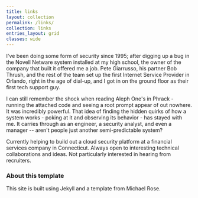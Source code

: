 ```yaml
---
title: links
layout: collection
permalink: /links/
collection: links
entries_layout: grid
classes: wide
---
```


I've been doing some form of security since 1995; after digging up a bug in
the Novell Netware system installed at my high school, the owner of the
company that built it offered me a job. Pete Giarrusso, his partner Bob
Thrush, and the rest of the team set up the first Internet Service Provider
in Orlando, right in the age of dial-up, and I got in on the ground floor
as their first tech support guy.

I can still remember the shock when reading Aleph One's  in Phrack -
running the attached code and seeing a root prompt appear of out nowhere.
It was incredibly powerful. That idea of finding the hidden quirks of how a
system works - poking at it and observing its behavior - has stayed with
me. It carries through as an engineer, a security analyst, and even a
manager -- aren't people just another semi-predictable system?

Currently helping to build out a cloud security platform at a financial
services company in Connecticut. Always open to interesting technical
collaborations and ideas. Not particularly interested in hearing from
recruiters.

### About this template

This site is built using Jekyll and  a template from
Michael Rose.

